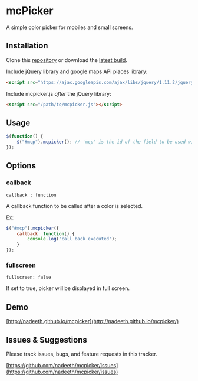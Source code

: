 # mcPicker
A simple color picker for mobiles and small screens.

## Installation

Clone this [repository](https://github.com/nadeeth/mcpicker.git) or download the [latest build](https://github.com/nadeeth/mcpicker/archive/master.zip).

Include jQuery library and google maps API places library:

```html
<script src="https://ajax.googleapis.com/ajax/libs/jquery/1.11.2/jquery.min.js"></script>
```

Include mcpicker.js *after* the jQuery library:

```html
<script src="/path/to/mcpicker.js"></script>
```

## Usage

```javascript
$(function() {
    $("#mcp").mcpicker(); // 'mcp' is the id of the field to be used with color picker. 
});
```

## Options

### callback

    callback : function

A callback function to be called after a color is selected.

Ex: 
```javascript
$("#mcp").mcpicker({
	callback: function() {
		console.log('call back executed');
	}
});
```

### fullscreen

    fullscreen: false

If set to true, picker will be displayed in full screen.


## Demo

[http://nadeeth.github.io/mcpicker](http://nadeeth.github.io/mcpicker/)

## Issues & Suggestions

Please track issues, bugs, and feature requests in this tracker.

[https://github.com/nadeeth/mcpicker/issues](https://github.com/nadeeth/mcpicker/issues)

